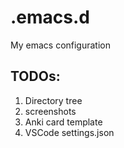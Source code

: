 # .emacs.d
My emacs configuration

## TODOs:
 1. Directory tree
 2. screenshots
 3. Anki card template
 4. VSCode settings.json
